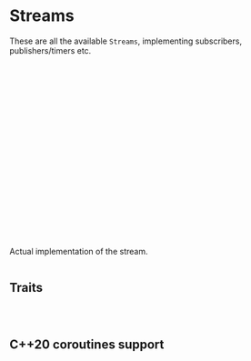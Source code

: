 # Streams 

These are all the available `Streams`, implementing subscribers, publishers/timers etc.

```{doxygentypedef} icey::Clock
```
```{doxygentypedef} icey::Time
```
```{doxygentypedef} icey::Duration
```

```{doxygenstruct} icey::Nothing
```
```{doxygenstruct} icey::Result
```


```{doxygenclass} icey::Stream
```

```{doxygenstruct} icey::ParameterStream
```

```{doxygenstruct} icey::Interval
```
```{doxygenstruct} icey::Set
```
```{doxygenstruct} icey::Validator
```

```{doxygenstruct} icey::SubscriptionStream
```
```{doxygenstruct} icey::TimerStream
```
```{doxygenstruct} icey::TimerImpl
```


```{doxygenstruct} icey::PublisherStream
```
```{doxygenstruct} icey::PublisherImpl
```

```{doxygenstruct} icey::ServiceStream
```

```{doxygenstruct} icey::ServiceClient
```
```{doxygenstruct} icey::ServiceClientImpl
```

```{doxygenstruct} icey::TransformSubscriptionStream
```
```{doxygenstruct} icey::TransformSubscriptionStreamImpl
```

```{doxygenstruct} icey::TransformPublisherStream
```


```{doxygenclass} icey::StreamImplDefault
```

```{doxygenstruct} icey::WithDefaults
```

Actual implementation of the stream.

```{doxygenclass} icey::impl::Stream
```

## Traits 
```{doxygentypedef} icey::obs_err
```
```{doxygentypedef} icey::obs_val
```
```{doxygentypedef} icey::obs_msg
```

## C++20 coroutines support 

```{doxygentypedef} icey::StreamCoroutinesSupport
```
